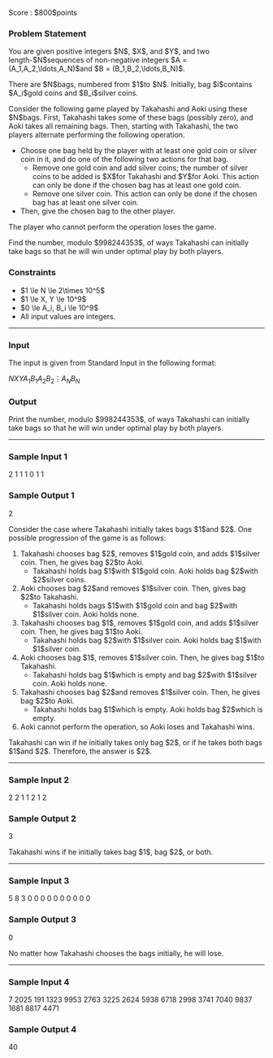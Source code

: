 
<div>

<span>

<span>

<p>
Score : $800$points
</p>

<div>

<section>

### **Problem Statement**

<p>
You are given positive integers $N$, $X$, and $Y$, and two length-$N$sequences of non-negative integers $A = (A_1,A_2,\ldots,A_N)$and $B = (B_1,B_2,\ldots,B_N)$.
</p>

<p>
There are $N$bags, numbered from $1$to $N$. Initially, bag $i$contains $A_i$gold coins and $B_i$silver coins.
</p>

<p>
Consider the following game played by Takahashi and Aoki using these $N$bags. First, Takahashi takes some of these bags (possibly zero), and Aoki takes all remaining bags. Then, starting with Takahashi, the two players alternate performing the following operation.
</p>

<ul>

<li>
Choose one bag held by the player with at least one gold coin or silver coin in it, and do one of the following two actions for that bag.
<ul>

<li>
Remove one gold coin and add silver coins; the number of silver coins to be added is $X$for Takahashi and $Y$for Aoki. This action can only be done if the chosen bag has at least one gold coin.
</li>

<li>
Remove one silver coin. This action can only be done if the chosen bag has at least one silver coin.
</li>

</ul>

</li>

<li>
Then, give the chosen bag to the other player.
</li>

</ul>

<p>
The player who cannot perform the operation loses the game.
</p>

<p>
Find the number, modulo $998244353$, of ways Takahashi can initially take bags so that he will win under optimal play by both players.
</p>

</section>

</div>

<div>

<section>

### **Constraints**

<ul>

<li>
$1 \le N \le 2\times 10^5$
</li>

<li>
$1 \le X, Y \le 10^9$
</li>

<li>
$0 \le A_i, B_i \le 10^9$
</li>

<li>
All input values are integers.
</li>

</ul>

</section>

</div>

---

<div>

<div>

<section>

### **Input**

<p>
The input is given from Standard Input in the following format:
</p>

<div>

$N$$X$$Y$$A_1$$B_1$$A_2$$B_2$$\vdots$$A_N$$B_N$
</div>

</section>

</div>

<div>

<section>

### **Output**

<p>
Print the number, modulo $998244353$, of ways Takahashi can initially take bags so that he will win under optimal play by both players.
</p>

</section>

</div>

</div>

---

<div>

<section>

### **Sample Input 1**

<div>

2 1 1
1 0
1 1

</div>

</section>

</div>

<div>

<section>

### **Sample Output 1**

<div>

2

</div>

<p>
Consider the case where Takahashi initially takes bags $1$and $2$. One possible progression of the game is as follows:
</p>

<ol>

<li>
Takahashi chooses bag $2$, removes $1$gold coin, and adds $1$silver coin. Then, he gives bag $2$to Aoki.
<ul>

<li>
Takahashi holds bag $1$with $1$gold coin. Aoki holds bag $2$with $2$silver coins.
</li>

</ul>

</li>

<li>
Aoki chooses bag $2$and removes $1$silver coin. Then, gives bag $2$to Takahashi.
<ul>

<li>
Takahashi holds bags $1$with $1$gold coin and bag $2$with $1$silver coin. Aoki holds none.
</li>

</ul>

</li>

<li>
Takahashi chooses bag $1$, removes $1$gold coin, and adds $1$silver coin. Then, he gives bag $1$to Aoki.
<ul>

<li>
Takahashi holds bag $2$with $1$silver coin. Aoki holds bag $1$with $1$silver coin.
</li>

</ul>

</li>

<li>
Aoki chooses bag $1$, removes $1$silver coin. Then, he gives bag $1$to Takahashi.
<ul>

<li>
Takahashi holds bag $1$which is empty and bag $2$with $1$silver coin. Aoki holds none.
</li>

</ul>

</li>

<li>
Takahashi chooses bag $2$and removes $1$silver coin. Then, he gives bag $2$to Aoki.
<ul>

<li>
Takahashi holds bag $1$which is empty. Aoki holds bag $2$which is empty.
</li>

</ul>

</li>

<li>
Aoki cannot perform the operation, so Aoki loses and Takahashi wins.
</li>

</ol>

<p>
Takahashi can win if he initially takes only bag $2$, or if he takes both bags $1$and $2$. Therefore, the answer is $2$.
</p>

</section>

</div>

---

<div>

<section>

### **Sample Input 2**

<div>

2 2 1
1 2
1 2

</div>

</section>

</div>

<div>

<section>

### **Sample Output 2**

<div>

3

</div>

<p>
Takahashi wins if he initially takes bag $1$, bag $2$, or both. 
</p>

</section>

</div>

---

<div>

<section>

### **Sample Input 3**

<div>

5 8 3
0 0
0 0
0 0
0 0
0 0

</div>

</section>

</div>

<div>

<section>

### **Sample Output 3**

<div>

0

</div>

<p>
No matter how Takahashi chooses the bags initially, he will lose.
</p>

</section>

</div>

---

<div>

<section>

### **Sample Input 4**

<div>

7 2025 191
1323 9953
2763 3225
2624 5938
6718 2998
3741 7040
9837 1681
8817 4471

</div>

</section>

</div>

<div>

<section>

### **Sample Output 4**

<div>

40

</div>

</section>

</div>

</span>

</span>

</div>
